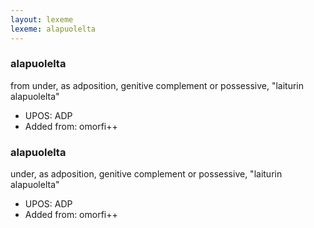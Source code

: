 ```yaml
---
layout: lexeme
lexeme: alapuolelta
---
```


###  alapuolelta

from under, as adposition, genitive complement or possessive, "laiturin alapuolelta"
* UPOS:  ADP
* Added from:  omorfi++


###  alapuolelta

under, as adposition, genitive complement or possessive, "laiturin alapuolelta"
* UPOS:  ADP
* Added from:  omorfi++

